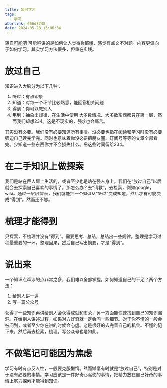 ```yaml
---
title: 如何学习 
tags:
  - 学习
abbrlink: 666d8748
date: 2024-05-28 13:06:34
---
```

转自[可能吧](https://kenengba.com/post/3721.html)
可能吧讲的是如何让人觉得你都懂，感觉有点文不对题。内容更偏向于如何学习。其实学习方法很多，但重在实践。
# 放过自己
知识进入大脑分为以下几种：
1. 听过：有点印象
2. 知道：对每一个环节比较熟悉，能回答相关问题
3. 得到：你可以教别人
4. 用到：抽象出规律，在生活中使用
大多数情况、大多数东西都只在第一层，然而我们却想234。这是不现实的，强求也会痛苦。

其实没有必要。我们没有必要知道所有事情。没必要也指在阅读和学习时没有必要强迫自己读完学完。同时也意味着你没必要把朋友圈、订阅号等等的文章全部看完。少知道一些东西你并不会损失什么。把这些时间留给234。

# 在二手知识上做探索
我们是站在巨人肩上生活的，或者至少也是站在强人身上。我们在“放过自己”以后就会去探索自己喜欢的事情了。那怎么办？去“请教”，去检索，例如google，wiki。通过一层层探索，我们就能把一个知识从“听过”变成知道。然后才有可能变成“得到”。然而还不够。

# 梳理才能得到
只探索，不梳理并没有“得到”。需要思考、总结，总结出一些规律。整理是学习过程最重要的一环。整理因果，然后自己写出摘要，才是”得到“。

# 说出来
一个知识点牵涉的点非常之多，我们难以全部掌握。如何知道自己的不足？两个方法：
1. 给别人讲一遍
2. 写一篇公众号

获得了一些知识再讲给别人会获得成就和虚荣，另一方面能快速找到自己的知识漏洞。在给别人讲述过程，如果对方好奇就一定会问一些细节。对于你不懂的一般会被问到，或者至少你在讲的时候会心虚。这是很好的去完善自己的机会。不懂的记下来，然后再去检索，梳理。写公众号也是如此。

# 不做笔记可能因为焦虑
学习有时有点反人性，一般要克服懒惰。然而懒惰有时就是“放过自己”，特别是对于没有必要的事情。学习应该是一件好奇心驱使的事情，把精力放在自己好奇的事情上努力探索才能得到知识。
